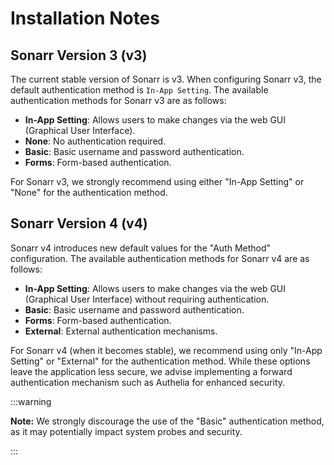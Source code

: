 # Installation Notes

## Sonarr Version 3 (v3)

The current stable version of Sonarr is v3. When configuring Sonarr v3, the default authentication method is `In-App Setting`. The available authentication methods for Sonarr v3 are as follows:

- **In-App Setting**: Allows users to make changes via the web GUI (Graphical User Interface).
- **None**: No authentication required.
- **Basic**: Basic username and password authentication.
- **Forms**: Form-based authentication.

For Sonarr v3, we strongly recommend using either "In-App Setting" or "None" for the authentication method.

## Sonarr Version 4 (v4)

Sonarr v4 introduces new default values for the "Auth Method" configuration. The available authentication methods for Sonarr v4 are as follows:

- **In-App Setting**: Allows users to make changes via the web GUI (Graphical User Interface) without requiring authentication.
- **Basic**: Basic username and password authentication.
- **Forms**: Form-based authentication.
- **External**: External authentication mechanisms.

For Sonarr v4 (when it becomes stable), we recommend using only "In-App Setting" or "External" for the authentication method. While these options leave the application less secure, we advise implementing a forward authentication mechanism such as Authelia for enhanced security.

:::warning

**Note:** We strongly discourage the use of the "Basic" authentication method, as it may potentially impact system probes and security.

:::
